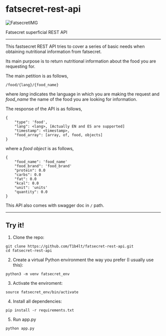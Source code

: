 # fatsecret-rest-api

![FatsecretIMG](https://a.ftscrt.com/static/images/def20/Fatsecret_logo.png)

Fatsecret superficial REST API

----

This fastsecret REST API tries to cover a series of basic needs when obtaining nutritional information from fatsecret.

Its main purpose is to return nutritional information about the food you are requesting for.

The main petition is as follows,
````
/food/{lang}/{food_name}
````
where _lang_ indicates the language in which you are making the request and _food_name_ the name of the food you are looking for information.

The response of the API is as follows,
````
{
    "type": 'food',
    "lang": <lang>, [Actually EN and ES are supported]
    "timestamp": <timestamp>,
    "food_array": [array, of, food, objects]
}
````
where a _food object_ is as follows,
````
{
    "food_name": 'food_name'
    "food_brand": 'food_brand'
    "protein": 0.0
    "carbs": 0.0
    "fat": 0.0
    "kcal": 0.0
    "unit": 'units'
    "quantity": 0.0
}
````

This API also comes with swagger doc in ```/``` path.

----
## Try it!
1. Clone the repo:
````
git clone https://github.com/T1b4lt/fatsecret-rest-api.git
cd fatsecret-rest-api
````
2. Create a virtual Python environment the way you prefer (I usually use this):
````
python3 -m venv fatsecret_env
````
3. Activate the enviroment:
````
source fatsecret_env/bin/activate
````
4. Install all dependencies:
````
pip install -r requirements.txt
````
5. Run app.py
````
python app.py
````






